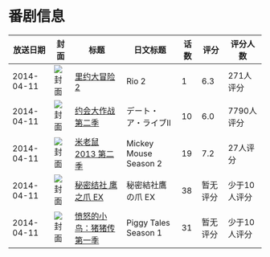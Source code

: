 # 番剧信息

|放送日期|封面|标题|日文标题|话数|评分|评分人数|
|---|---|---|---|---|---|---|
|2014-04-11|![封面](https://lain.bgm.tv/pic/cover/c/b3/0d/67807_yUgrg.jpg)|[里约大冒险2](https://bangumi.tv/subject/67807)|Rio 2|1|6.3|271人评分|
|2014-04-11|![封面](https://lain.bgm.tv/pic/cover/c/65/55/76325_8yJ4Y.jpg)|[约会大作战 第二季](https://bangumi.tv/subject/76325)|デート・ア・ライブII|10|6.0|7790人评分|
|2014-04-11|![封面](https://lain.bgm.tv/pic/cover/c/92/8e/106051_72Vk9.jpg)|[米老鼠2013 第二季](https://bangumi.tv/subject/106051)|Mickey Mouse Season 2|19|7.2|27人评分|
|2014-04-11|![封面](https://lain.bgm.tv/pic/cover/c/c1/b2/232980_lCSzv.jpg)|[秘密结社 鹰之爪 EX](https://bangumi.tv/subject/232980)|秘密結社鷹の爪 EX|38|暂无评分|少于10人评分|
|2014-04-11|![封面](https://lain.bgm.tv/pic/cover/c/03/0c/538194_Q8lGC.jpg)|[愤怒的小鸟：猪猪传 第一季](https://bangumi.tv/subject/538194)|Piggy Tales Season 1|31|暂无评分|少于10人评分|
